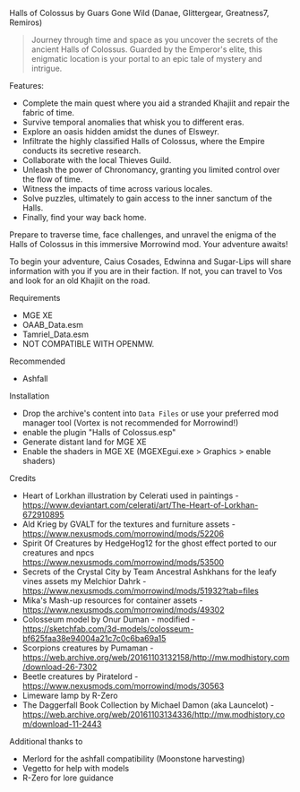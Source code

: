 Halls of Colossus
by Guars Gone Wild (Danae, Glittergear, Greatness7, Remiros)

> Journey through time and space as you uncover the secrets of the ancient Halls of Colossus. Guarded by the Emperor's elite, this enigmatic location is your portal to an epic tale of mystery and intrigue.

Features:
- Complete the main quest where you aid a stranded Khajiit and repair the fabric of time.
- Survive temporal anomalies that whisk you to different eras.
- Explore an oasis hidden amidst the dunes of Elsweyr.
- Infiltrate the highly classified Halls of Colossus, where the Empire conducts its secretive research.
- Collaborate with the local Thieves Guild.
- Unleash the power of Chronomancy, granting you limited control over the flow of time.
- Witness the impacts of time across various locales.
- Solve puzzles, ultimately to gain access to the inner sanctum of the Halls.
- Finally, find your way back home.

Prepare to traverse time, face challenges, and unravel the enigma of the Halls of Colossus in this immersive Morrowind mod. Your adventure awaits!

To begin your adventure, Caius Cosades, Edwinna and Sugar-Lips will share information with you if you are in their faction. If not, you can travel to Vos and look for an old Khajiit on the road.

Requirements
- MGE XE
- OAAB_Data.esm
- Tamriel_Data.esm
- NOT COMPATIBLE WITH OPENMW.

Recommended
- Ashfall

Installation
- Drop the archive's content into `Data Files` or use your preferred mod manager tool (Vortex is not recommended for Morrowind!)
- enable the plugin "Halls of Colossus.esp"
- Generate distant land for MGE XE
- Enable the shaders in MGE XE (MGEXEgui.exe > Graphics > enable shaders)

Credits
- Heart of Lorkhan illustration by Celerati used in paintings - https://www.deviantart.com/celerati/art/The-Heart-of-Lorkhan-672910895
- Ald Krieg by GVALT for the textures and furniture assets - https://www.nexusmods.com/morrowind/mods/52206
- Spirit Of Creatures by HedgeHog12 for the ghost effect ported to our creatures and npcs https://www.nexusmods.com/morrowind/mods/53500
- Secrets of the Crystal City by Team Ancestral Ashkhans for the leafy vines assets my Melchior Dahrk -  https://www.nexusmods.com/morrowind/mods/51932?tab=files
- Mika's Mash-up resources for container assets - https://www.nexusmods.com/morrowind/mods/49302
- Colosseum model by Onur Duman - modified  - https://sketchfab.com/3d-models/colosseum-bf625faa38e94004a21c7c0c6ba69a15
- Scorpions creatures by Pumaman - https://web.archive.org/web/20161103132158/http://mw.modhistory.com/download-26-7302
- Beetle creatures by Piratelord - https://www.nexusmods.com/morrowind/mods/30563
- Limeware lamp by R-Zero
- The Daggerfall Book Collection by Michael Damon (aka Launcelot) - https://web.archive.org/web/20161103134336/http://mw.modhistory.com/download-11-2443 

Additional thanks to
- Merlord for the ashfall compatibility (Moonstone harvesting)
- Vegetto for help with models
- R-Zero for lore guidance
